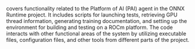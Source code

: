 covers functionality related to the Platform of AI (PAI) agent in the ONNX Runtime project. It includes scripts for launching tests, retrieving GPU thread information, generating training documentation, and setting up the environment for building and testing on a ROCm platform. The code interacts with other functional areas of the system by utilizing executable files, configuration files, and other tools from different parts of the project.